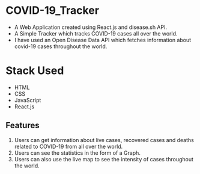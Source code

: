 # COVID-19_Tracker
- A Web Application created using React.js and disease.sh API.
- A Simple Tracker which tracks COVID-19 cases all over the world.
- I have used an Open Disease Data API which fetches information about covid-19 cases throughout the world.

# Stack Used
- HTML
- CSS
- JavaScript
- React.js

## Features
1. Users can get information about live cases, recovered cases and deaths related to COVID-19 from all over the world.
2. Users can see the statistics in the form of a Graph.
3. Users can also use the live map to see the intensity of cases throughout the world.
